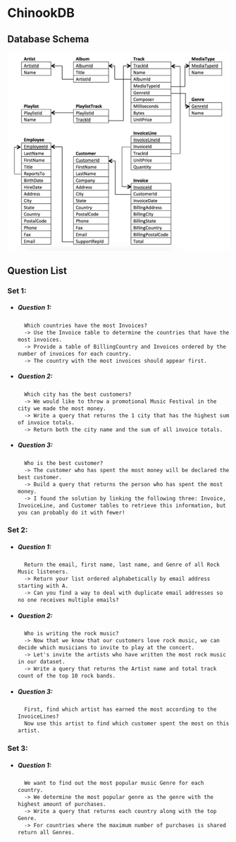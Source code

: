 # ChinookDB

## Database Schema
![alt text](https://github.com/Ladydiana/ChinookDB/blob/master/DatabaseSchema.png)

## Question List

### Set 1:
- ##### Question 1: 
        Which countries have the most Invoices?
		-> Use the Invoice table to determine the countries that have the most invoices. 
        -> Provide a table of BillingCountry and Invoices ordered by the number of invoices for each country. 
        -> The country with the most invoices should appear first.
- ##### Question 2: 
        Which city has the best customers?
		-> We would like to throw a promotional Music Festival in the city we made the most money. 
        -> Write a query that returns the 1 city that has the highest sum of invoice totals. 
        -> Return both the city name and the sum of all invoice totals.
- ##### Question 3: 
        Who is the best customer?
		-> The customer who has spent the most money will be declared the best customer. 
        -> Build a query that returns the person who has spent the most money. 
        -> I found the solution by linking the following three: Invoice, InvoiceLine, and Customer tables to retrieve this information, but you can probably do it with fewer!


### Set 2:
- ##### Question 1: 
        Return the email, first name, last name, and Genre of all Rock Music listeners.
		-> Return your list ordered alphabetically by email address starting with A. 
        -> Can you find a way to deal with duplicate email addresses so no one receives multiple emails? 
- ##### Question 2:
		Who is writing the rock music?
		-> Now that we know that our customers love rock music, we can decide which musicians to invite to play at the concert.
		-> Let's invite the artists who have written the most rock music in our dataset. 
		-> Write a query that returns the Artist name and total track count of the top 10 rock bands. 
- ##### Question 3:
		First, find which artist has earned the most according to the InvoiceLines?
		Now use this artist to find which customer spent the most on this artist.

		
### Set 3:
- ##### Question 1: 
		We want to find out the most popular music Genre for each country. 
		-> We determine the most popular genre as the genre with the highest amount of purchases. 
		-> Write a query that returns each country along with the top Genre. 
		-> For countries where the maximum number of purchases is shared return all Genres.